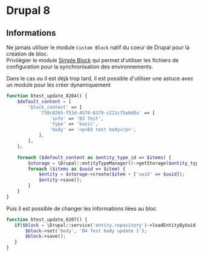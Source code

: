 # Drupal 8

## Informations

Ne jamais utiliser le module `Custom Block` natif du coeur de Drupal pour la création de bloc.  
Privilégier le module [Simple Block](https://www.drupal.org/project/simple_block) 
qui permet d'utiliser les fichiers de configuration pour la synchronisation des environnements.

Dans le cas ou il est déjà trop tard, il est possible d'utiliser une astuce avec un module pour les créer dynamiquement
```php
function btest_update_8204() {
    $default_content = [
        'block_content' => [
            '738c82b5-f53d-4570-8379-c221c75a6d8a' => [
                'info' => 'B3 Test',
                'type' => 'basic',
                'body' => '<p>B3 test body</p>',
            ],
        ],
    ];

    foreach ($default_content as $entity_type_id => $items) {
        $storage = \Drupal::entityTypeManager()->getStorage($entity_type_id);
        foreach ($items as $uuid => $item) {
            $entity = $storage->create($item + ['uuid' => $uuid]);
            $entity->save();
        }
    }
}
```

Puis il est possible de changer les informations liées au bloc
```php
function btest_update_8207() {
   if($block = \Drupal::service('entity.repository')->loadEntityByUuid('block_content', 'd12475d0-7be9-428c-aada-e56c9028070a')) {
       $block->set('body', 'B4 Test body update 1');
       $block->save();
   }
}
```
